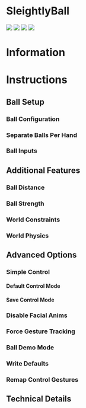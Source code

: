# SleightlyBall

![](https://img.shields.io/github/stars/justsleightly/sleightlyball) ![](https://img.shields.io/github/tag/justsleightly/sleightlyball) ![](https://img.shields.io/github/release/justsleightly/sleightlyball) ![](https://img.shields.io/github/issues/justsleightly/sleightlyball)

# Information

# Instructions

## Ball Setup

### Ball Configuration

### Separate Balls Per Hand

### Ball Inputs

## Additional Features

### Ball Distance

### Ball Strength

### World Constraints

### World Physics

## Advanced Options

### Simple Control

#### Default Control Mode

#### Save Control Mode

### Disable Facial Anims

### Force Gesture Tracking

### Ball Demo Mode

### Write Defaults

### Remap Control Gestures

## Technical Details
